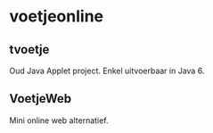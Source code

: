 # voetjeonline

## tvoetje

Oud Java Applet project. Enkel uitvoerbaar in Java 6.

## VoetjeWeb

Mini online web alternatief.
